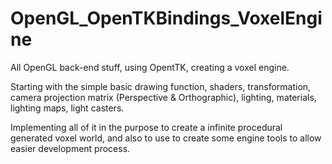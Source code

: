 # OpenGL_OpenTKBindings_VoxelEngine
All OpenGL back-end stuff, using OpentTK, creating a voxel engine.

Starting with the simple basic drawing function, shaders, transformation, camera projection matrix (Perspective & Orthographic), lighting, materials, lighting maps, light casters.

Implementing all of it in the purpose to create a infinite procedural generated voxel world, and also to use to create some engine tools to allow easier development process.
